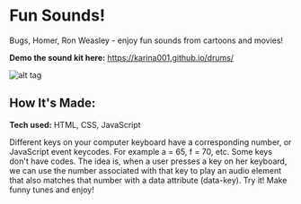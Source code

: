 # Fun Sounds!
Bugs, Homer, Ron Weasley - enjoy fun sounds from cartoons and movies!

**Demo the sound kit here:** https://karina001.github.io/drums/

![alt tag](https://github.com/karina001/drums/blob/master/Screen%20Shot%202018-09-11%20at%202.41.04%20AM.png)

## How It's Made:

**Tech used:** HTML, CSS, JavaScript

Different keys on your computer keyboard have a corresponding number, or JavaScript event keycodes. For example a = 65, f = 70, etc. Some keys don't have codes. The idea is, when a user presses a key on her keyboard, we can use the number associated with that key to play an audio element that also matches that number with a data attribute (data-key). Try it! Make funny tunes and enjoy!
